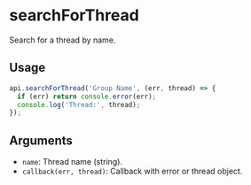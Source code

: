 # searchForThread

Search for a thread by name.

## Usage
```js
api.searchForThread('Group Name', (err, thread) => {
  if (err) return console.error(err);
  console.log('Thread:', thread);
});
```

## Arguments
- `name`: Thread name (string).
- `callback(err, thread)`: Callback with error or thread object.
